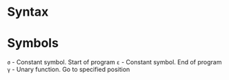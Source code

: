 # Syntax
# Symbols
<code>σ</code> - Constant symbol. Start of program
<code>ε</code> - Constant symbol. End of program
<code>γ</code> - Unary function. Go to specified position
